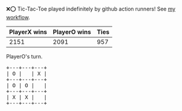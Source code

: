:x::o: Tic-Tac-Toe played indefinitely by github action runners! See [my workflow](.github/workflows/play.yaml).

|PlayerX wins|PlayerO wins|Ties|
|-|-|-|
|2151|2091|957|

PlayerO's turn.

<pre>
+---+---+---+
| O |   | X |
+---+---+---+
| O | O |   |
+---+---+---+
| X | X |   |
+---+---+---+
</pre>